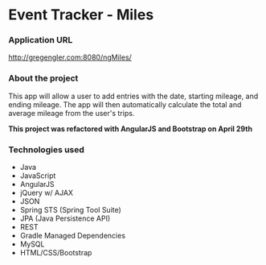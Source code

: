 # Event Tracker - Miles

### Application URL

http://gregengler.com:8080/ngMiles/

### About the project

This app will allow a user to add entries with the date, starting mileage, and ending mileage.  The app will then automatically calculate the total and average mileage from the user's trips.

**This project was refactored with AngularJS and Bootstrap on April 29th**

### Technologies used

* Java
* JavaScript
* AngularJS
* jQuery w/ AJAX
* JSON
* Spring STS (Spring Tool Suite)
* JPA (Java Persistence API)
* REST
* Gradle Managed Dependencies
* MySQL
* HTML/CSS/Bootstrap
